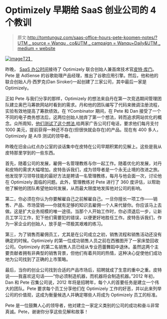 # Optimizely 早期给 SaaS 创业公司的 4 个教训

> 原文:[http://tomtunguz.com/saas-office-hours-pete-koomen-notes/?UTM _ source = Wanqu . co&UTM _ campaign = Wanqu+Daily&UTM _ medium = website](http://tomtunguz.com/saas-office-hours-pete-koomen-notes/?utm_source=wanqu.co&utm_campaign=Wanqu+Daily&utm_medium=website)

[![image](../Images/635beb6bdb661d61316fc7cf31e55799.png)T2】](https://res.cloudinary.com/dzawgnnlr/image/upload/q_auto/f_auto/w_auto/koomen_office_hours.jpg)

昨晚， [SaaS 办公时间](http://saasofficehours.com/)接待了 Optimizely 联合创始人兼首席技术官[皮特·库门](https://www.linkedin.com/in/petekoomen)。Pete 是 AdSense 的谷歌助理产品经理，推出了谷歌应用引擎。然后，他和他的联合创始人丹·西罗克(Dan Siroker)一起创建了三家公司，其中最后一家是 Optimizely。

正如 Pete 与我们分享的那样，Optimizely 的想法来自丹在第一次竞选期间管理团队建立奥巴马筹款网站时看到的需求。丹和他的团队编写了代码来微调注册流程，实验有效地提高了筹款绩效。在 YCombinator 期间，在 Pete 和 Dan 接受了一个不同的电子商务想法后，这两位创始人抛弃了第一个想法，转而追求网站优化的概念。众所周知，[他们测试了这个想法](http://tomtunguz.com/competition-from-incumbents/),给两家广告公司打电话，要求他们每月支付 1000 美元，提前获得一种还不存在(但很快就会存在)的产品。现在有 400 多人，Optimizely 是 A/B 测试的领导者。

昨晚在旧金山红点办公室的谈话集中在皮特在公司早期积累的见解上。这些是我从皮特那里学到的一些东西。

首先，随着公司的发展，雇佣一名管理教练与你一起工作。随着优化的发展，对丹和皮特的需求大幅增加。皮特告诉我们，成为领导者是一个永无止境的改进之旅。他发现学习领导技能的最好方法是聘请一名管理教练，每月与他会面一次，讨论他在 Optimizely 面临的问题。此外，管理教练对 Pete 进行了 360 度评估，以帮助他了解他的团队希望他如何发展，从而最大限度地发挥他对公司的影响。

第二，你必须在你认为你要解雇自己之前解雇自己。一旦你擅长一项工作——销售、产品、市场营销——你就有足够的知识去雇佣一个人来代替你。你应该马上去做。这是扩大业务规模的唯一途径。当那个人开始工作时，你必须退后一步，让新员工学习工作，犯下他们需要犯的错误，以便更好地胜任工作。皮特告诉我们，作为一家企业的创始人，放手是一项极其艰难的练习。

第三，为了销售而雇佣员工，尤其是在公司成立之初，销售流程和销售活动还没有确定的时候。Optimizely 的第一位成功销售人员之前在西雅图开了一家床垫回收公司。Optimizely 的第二名销售人员已经从专业芭蕾舞蹈中退休。虽然这两个主要贡献者拥有非典型的销售背景，但他们有着共同的热情，这种决心促使他们成功地为公司找到了正确的上市策略。

最后，当你的创业公司找到合适的产品市场后，招聘就成了生意的重中之重。皮特说——我喜欢这句话——“你必须制造机器，而机器将会制造机器。”2012 年初，Dan 和 Pete 召集公司说，2012 年将是招聘年，每个人的首要任务是建立一个伟大的团队。Pete 要求每个员工分享他们在 Optimizely 工作的好恶，并以此来列举公司的价值观，这成为衡量候选人并确定哪些人将成为 Optimizely 员工的标准。

Pete 是一位鼓舞人心的领导者，他对建立一家定义类别的公司的成功和奋斗非常真诚。Pete，谢谢你分享这些见解和故事！
